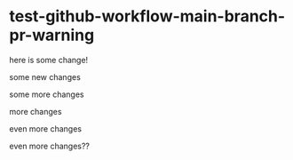 # test-github-workflow-main-branch-pr-warning


here is some change!

some new changes


some more changes

more changes

even more changes

even more changes??